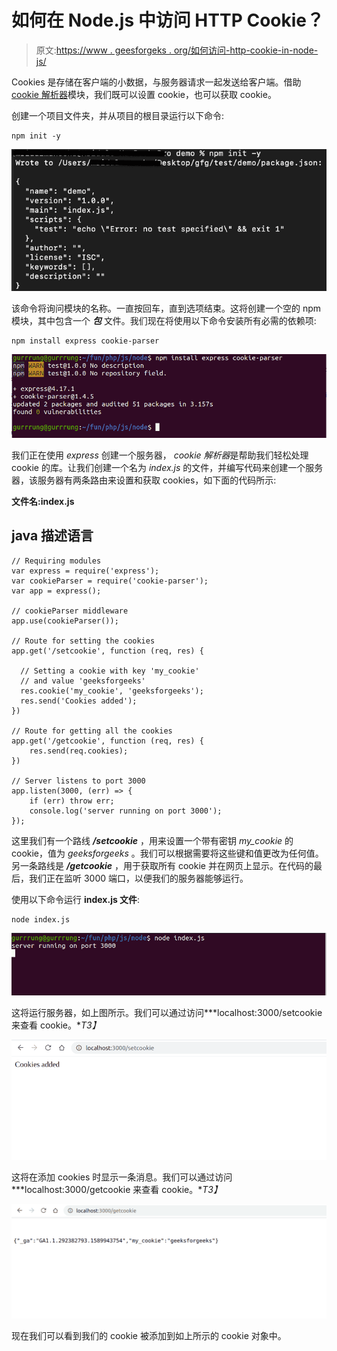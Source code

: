 # 如何在 Node.js 中访问 HTTP Cookie？

> 原文:[https://www . geesforgeks . org/如何访问-http-cookie-in-node-js/](https://www.geeksforgeeks.org/how-to-access-http-cookie-in-node-js/)

Cookies 是存储在客户端的小数据，与服务器请求一起发送给客户端。借助[cookie 解析器](https://github.com/expressjs/cookie-parser)模块，我们既可以设置 cookie，也可以获取 cookie。

创建一个项目文件夹，并从项目的根目录运行以下命令:

```
npm init -y
```

![](img/23f12334c16b46a7383f09b68219792b.png)

该命令将询问模块的名称。一直按回车，直到选项结束。这将创建一个空的 npm 模块，其中包含一个 ***包*** 文件。我们现在将使用以下命令安装所有必需的依赖项:

```
npm install express cookie-parser
```

![](img/aab2661d496e8117207206da9262b58e.png)

我们正在使用 *express* 创建一个服务器， *cookie 解析器*是帮助我们轻松处理 cookie 的库。让我们创建一个名为 *index.js* 的文件，并编写代码来创建一个服务器，该服务器有两条路由来设置和获取 cookies，如下面的代码所示:

**文件名:index.js**

## java 描述语言

```
// Requiring modules
var express = require('express');
var cookieParser = require('cookie-parser');
var app = express();

// cookieParser middleware
app.use(cookieParser());

// Route for setting the cookies
app.get('/setcookie', function (req, res) {

  // Setting a cookie with key 'my_cookie' 
  // and value 'geeksforgeeks'
  res.cookie('my_cookie', 'geeksforgeeks');
  res.send('Cookies added');
})

// Route for getting all the cookies
app.get('/getcookie', function (req, res) {
    res.send(req.cookies);
})

// Server listens to port 3000 
app.listen(3000, (err) => {
    if (err) throw err;
    console.log('server running on port 3000');
});
```

这里我们有一个路线 ***/setcookie*** ，用来设置一个带有密钥 *my_cookie* 的 cookie，值为 *geeksforgeeks* 。我们可以根据需要将这些键和值更改为任何值。另一条路线是 ***/getcookie*** ，用于获取所有 cookie 并在网页上显示。在代码的最后，我们正在监听 3000 端口，以便我们的服务器能够运行。

使用以下命令运行 **index.js 文件**:

```
node index.js
```

![](img/ab7cd6cc8bd4b75a4948f25a282d14e9.png)

这将运行服务器，如上图所示。我们可以通过访问***localhost:3000/setcookie 来查看 cookie。**T3】*

![](img/98350e9bbc865d8b2b7180dc246017c5.png)

这将在添加 cookies 时显示一条消息。我们可以通过访问***localhost:3000/getcookie 来查看 cookie。**T3】*

![](img/cdb1e6e4fa36ce6b4358e06f615984ea.png)

现在我们可以看到我们的 cookie 被添加到如上所示的 cookie 对象中。
